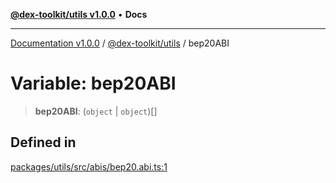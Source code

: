 [**@dex-toolkit/utils v1.0.0**](../README.md) • **Docs**

***

[Documentation v1.0.0](../../../packages.md) / [@dex-toolkit/utils](../README.md) / bep20ABI

# Variable: bep20ABI

> **bep20ABI**: (`object` \| `object`)[]

## Defined in

[packages/utils/src/abis/bep20.abi.ts:1](https://github.com/niZmosis/dex-toolkit/blob/3d8b41b44787b30fbea5de3ab4737662ffb61bc8/packages/utils/src/abis/bep20.abi.ts#L1)
